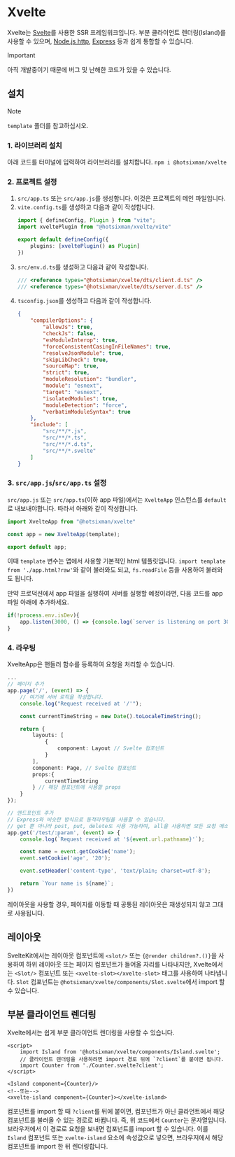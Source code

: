 # Xvelte
Xvelte는 [Svelte](https://github.com/sveltejs/svelte)를 사용한 SSR 프레임워크입니다. 부분 클라이언트 렌더링(Island)를 사용할 수 있으며, [Node.js http](https://nodejs.org/api/http.html), [Express](https://expressjs.com) 등과 쉽게 통합할 수 있습니다.

> [!IMPORTANT]
> 아직 개발중이기 때문에 버그 및 난해한 코드가 있을 수 있습니다.

## 설치
> [!NOTE]
> `template` 폴더를 참고하십시오.

### 1. 라이브러리 설치
아래 코드를 터미널에 입력하여 라이브러리를 설치합니다.
`npm i @hotsixman/xvelte`

### 2. 프로젝트 설정
1. `src/app.ts` 또는 `src/app.js`를 생성합니다. 이것은 프로젝트의 메인 파일입니다.
2. `vite.config.ts`를 생성하고 다음과 같이 작성합니다.
    ```ts
    import { defineConfig, Plugin } from "vite";
    import xveltePlugin from "@hotsixman/xvelte/vite"

    export default defineConfig({
        plugins: [xveltePlugin() as Plugin]
    })
    ```
3. `src/env.d.ts`를 생성하고 다음과 같이 작성합니다.
    ```ts
    /// <reference types="@hotsixman/xvelte/dts/client.d.ts" />
    /// <reference types="@hotsixman/xvelte/dts/server.d.ts" />
    ```
4. `tsconfig.json`를 생성하고 다음과 같이 작성합니다.
    ```json
    {
        "compilerOptions": {
            "allowJs": true,
            "checkJs": false,
            "esModuleInterop": true,
            "forceConsistentCasingInFileNames": true,
            "resolveJsonModule": true,
            "skipLibCheck": true,
            "sourceMap": true,
            "strict": true,
            "moduleResolution": "bundler",
            "module": "esnext",
            "target": "esnext",
            "isolatedModules": true,
            "moduleDetection": "force",
            "verbatimModuleSyntax": true
        },
        "include": [
            "src/**/*.js",
            "src/**/*.ts",
            "src/**/*.d.ts",
            "src/**/*.svelte"
        ]
    }
    ```

### 3. `src/app.js`/`src/app.ts` 설정
`src/app.js` 또는 `src/app.ts`(이하 app 파일)에서는 `XvelteApp` 인스턴스를 `default`로 내보내야합니다. 따라서 아래와 같이 작성합니다.
```ts
import XvelteApp from "@hotsixman/xvelte"

const app = new XvelteApp(template);

export default app;
```

이때 `template` 변수는 앱에서 사용할 기본적인 html 템플릿입니다. `import template from './app.html?raw'`와 같이 불러와도 되고, `fs.readFile` 등을 사용하여 불러와도 됩니다.

만약 프로덕션에서 app 파일을 실행하여 서버를 실행할 예정이라면, 다음 코드를 app 파일 아래에 추가하세요.
```ts
if(!process.env.isDev){
    app.listen(3000, () => {console.log(`server is listening on port 3000`)}); // port는 변경할 수 있습니다.
}
```

### 4. 라우팅
XvelteApp은 핸들러 함수를 등록하여 요청을 처리할 수 있습니다.
```ts
...
// 페이지 추가
app.page('/', (event) => {
    // 여기에 서버 로직을 작성합니다.
    console.log("Request received at '/'");

    const currentTimeString = new Date().toLocaleTimeString();

    return {
        layouts: [
            {
                component: Layout // Svelte 컴포넌트
            }
        ],
        component: Page, // Svelte 컴포넌트
        props:{
            currentTimeString
        } // 해당 컴포넌트에 사용할 props
    }
});

// 엔드포인트 추가
// Express와 비슷한 방식으로 동적라우팅을 사용할 수 있습니다.
// get 뿐 아니라 post, put, delete도 사용 가능하며, all을 사용하면 모든 요청 메소드에 핸들러 함수를 사용할 수 있습니다.
app.get('/test/:param', (event) => { 
    console.log(`Request received at '${event.url.pathname}'`);

    const name = event.getCookie('name');
    event.setCookie('age', '20');

    event.setHeader('content-type', 'text/plain; charset=utf-8');

    return `Your name is ${name}`;
})
```

레이아웃을 사용할 경우, 페이지를 이동할 때 공통된 레이아웃은 재생성되지 않고 그대로 사용됩니다.

## 레이아웃
SvelteKit에서는 레이아웃 컴포넌트에 `<slot/>` 또는 `{@render children?.()}`을 사용하여 하위 레이아웃 또는 페이지 컴포넌트가 들어올 자리를 나타내지만, Xvelte에서는 `<Slot/>` 컴포넌트 또는 `<xvelte-slot></xvelte-slot>` 태그를 사용하여 나타냅니다. `Slot` 컴포넌트는 `@hotsixman/xvelte/components/Slot.svelte`에서 import 할 수 있습니다. 

## 부분 클라이언트 렌더링
Xvelte에서는 쉽게 부분 클라이언트 렌더링을 사용할 수 있습니다.
```svelte
<script>
    import Island from '@hotsixman/xvelte/components/Island.svelte';
    // 클라이언트 렌더링을 사용하려면 import 경로 뒤에 `?client`를 붙이면 됩니다.
    import Counter from './Counter.svelte?client';
</script>

<Island component={Counter}/>
<!--또는-->
<xvelte-island component={Counter}></xvelte-island>
```

컴포넌트를 import 할 때 `?client`를 뒤에 붙이면, 컴포넌트가 아닌 클라언트에서 해당 컴포넌트를 불러올 수 있는 경로로 바뀝니다. 즉, 위 코드에서 `Counter`는 문자열입니다. 브라우저에서 이 경로로 요청을 보내면 컴포넌트를 import 할 수 있습니다. 이를 `Island` 컴포넌트 또는 `xvelte-island` 요소에 속성값으로 넣으면, 브라우저에서 해당 컴포넌트를 import 한 뒤 렌더링합니다.